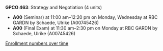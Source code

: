 **GPCO 463**: Strategy and Negotiation (4 units)

- **A00** (Seminar) at 11:00 am–12:20 pm on Monday, Wednesday at RBC GARDN by Schaede, Ulrike (A00745426)
- **A00** (Final Exam) at 11:30 am–2:30 pm on Monday at RBC GARDN by Schaede, Ulrike (A00745426)

[Enrollment numbers over time](./GPCO463.tsv)
